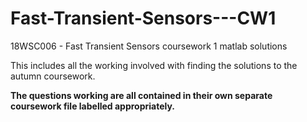 # Fast-Transient-Sensors---CW1
18WSC006 - Fast Transient Sensors coursework 1 matlab solutions


This includes all the working involved with finding the solutions to the autumn coursework.

**The questions working are all contained in their own separate coursework file labelled appropriately.**
